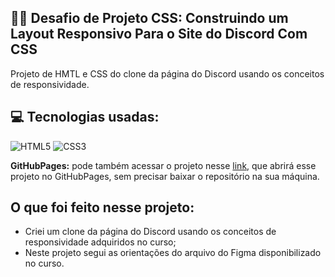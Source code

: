 ## 👨‍💻 Desafio de Projeto CSS: Construindo um Layout Responsivo Para o Site do Discord Com CSS
Projeto de HMTL e CSS do clone da página do Discord usando os conceitos de responsividade.<br>

## 💻 Tecnologias usadas:
<div style="display: inline_block">
  <img alt="HTML5" src="https://img.shields.io/badge/HTML5-E34F26?style=for-the-badge&logo=html5&logoColor=white">
  <img alt="CSS3" src="https://img.shields.io/badge/CSS3-1572B6?style=for-the-badge&logo=css3&logoColor=white">
</div>

**GitHubPages:** pode também acessar o projeto nesse [link](  ), que abrirá esse projeto no GitHubPages, sem precisar baixar o repositório na sua máquina.

## O que foi feito nesse projeto:
- Criei um clone da página do Discord usando os conceitos de responsividade adquiridos no curso;
- Neste projeto segui as orientações do arquivo do Figma disponibilizado no curso.


